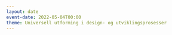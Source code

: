 ```yaml
---
layout: date
event-date: 2022-05-04T00:00
theme: Universell utforming i design- og utviklingsprosesser
---
```

